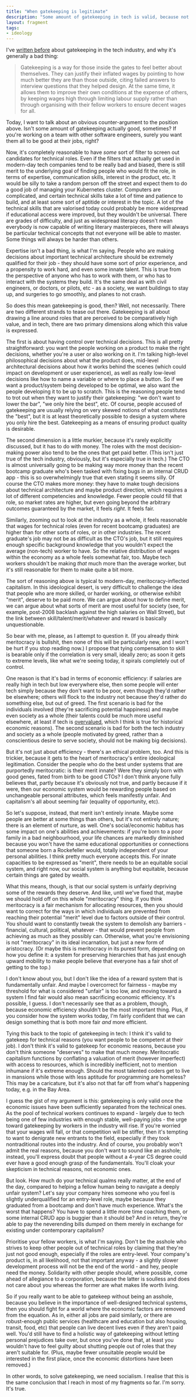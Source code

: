 ```yaml
---
title: "When gatekeeping is legitimate"
description: "Some amount of gatekeeping in tech is valid, because not everyone is suited for every role. The problem is when the incentives are distorted by economic factors."
layout: fragment
tags:
- ideology
---
```


I've [written before](/posts/fragments-50) about gatekeeping in the tech industry, and why it's generally a bad thing:

> Gatekeeping is a way for those inside the gates to feel better about themselves. They can justify their inflated wages by pointing to how much better they are than those outside, citing failed answers to interview questions that they helped design. At the same time, it allows them to improve their own conditions at the expense of others, by keeping wages high through limiting labour supply rather than through organising with their fellow workers to ensure decent wages for all.

Today, I want to talk about an obvious counter-argument to the position above. Isn't some amount of gatekeeping actually good, sometimes? If you're working on a team with other software engineers, surely you want them all to be good at their jobs, right?

Now, it's completely reasonable to have _some_ sort of filter to screen out candidates for technical roles. Even if the filters that actually get used in modern-day tech companies tend to be really bad and biased, there is still merit to the underlying goal of finding people who would fit the role, in terms of expertise, communication skills, interest in the product, etc. It would be silly to take a random person off the street and expect them to do a good job of managing your Kubernetes cluster. Computers are complicated, and certain technical skills take a lot of time and patience to build, and at least some sort of aptitide or interest in the topic. A lot of the technical skills that are valorised today could probably be more widespread if educational access were improved, but they wouldn't be universal. There are grades of difficulty, and just as widespread literacy doesn't mean everybody is now capable of writing literary masterpieces, there will always be particular technical concepts that not everyone will be able to master. Some things will always be harder than others.

Expertise isn't a bad thing, is what I'm saying. People who are making decisions about important technical architecture should be extremely qualified for their job - they should have some sort of prior experience, and a propensity to work hard, and even some innate talent. This is true from the perspective of anyone who has to work with them, or who has to interact with the systems they build. It's the same deal as with civil engineers, or doctors, or pilots, etc - as a society, we want buildings to stay up, and surgeries to go smoothly, and planes to not crash.

So does this mean gatekeeping is good, then? Well, not necessarily. There are two different strands to tease out there. Gatekeeping is all about drawing a line around roles that are perceived to be comparatively high value, and in tech, there are two primary dimensions along which this value is expressed.

The first is about having control over technical decisions. This is all pretty straightforward: you want the people working on a product to make the right decisions, whether you're a user or also working on it. I'm talking high-level philosophical decisions about what the product does, mid-level architectural decisions about how it works behind the scenes (which could impact on development or user experience), as well as really low-level decisions like how to name a variable or where to place a button. So if we want a product/system being developed to be optimal, we also want the people developing it to be up to scratch. This is the reasoning people tend to trot out when they want to justify their gatekeeping: "we don't want to lower the bar", "we only hire the best", etc. Of course, people accused of gatekeeping are usually relying on very skewed notions of what constitutes the "best", but it is at least theoretically possible to design a system where you only hire the best. Gatekeeping as a means of ensuring product quality is desirable.

The second dimension is a little murkier, because it's rarely explicitly discussed, but it has to do with money. The roles with the most decision-making power also tend to be the ones that get paid better. (This isn't just true of the tech industry, obviously, but it's especially true in tech.) The CTO is almost universally going to be making way more money than the recent bootcamp graduate who's been tasked with fixing bugs in an internal CRUD app - this is so overwhelmingly true that even stating it seems silly. Of course the CTO makes more money: they have to make tough decisions about technical architecture and maybe product direction, which requires a lot of different competencies and knowledge. Fewer people could fill that role, so market rates are higher, but even going beyond the arbitrary outcomes guaranteed by the market, it feels _right_. It feels fair.

Similarly, zooming out to look at the industry as a whole, it feels reasonable that wages for technical roles (even for recent bootcamp graduates) are higher than for other sorts of roles, or in other industries. The recent graduate's job may not be as difficult as the CTO's job, but it still requires enough specific background knowledge that you wouldn't expect the average (non-tech) worker to have. So the relative distribution of wages within the economy as a whole feels somewhat fair, too. Maybe tech workers shouldn't be making _that_ much more than the average worker, but it's still reasonable for them to make quite a bit more.

The sort of reasoning above is typical to modern-day, meritocracy-inflected capitalism. In this ideological desert, is very difficult to challenge the idea that people who are more skilled, or harder working, or otherwise exhibit "merit", deserve to be paid more. We can argue about how to define merit, we can argue about what sorts of merit are most useful for society (see, for example, post-2008 backlash against the high salaries on Wall Street), but the link between skill/talent/merit/whatever and reward is basically unquestionable.

So bear with me, please, as I attempt to question it. (If you already think meritocracy is bullshit, then none of this will be particularly new, and I won't be hurt if you stop reading now.) I propose that tying compensation to skill is bearable only if the correlation is very small, ideally zero; as soon it gets to extreme levels, like what we're seeing today, it spirals completely out of control.

One reason is that it's bad in terms of economic efficiency: if salaries are really high in tech but low everywhere else, then some people will enter tech simply because they don't want to be poor, even though they'd rather be elsewhere; others will flock to the industry not because they'd rather do something else, but out of greed. The first scenario is bad for the individuals involved (they're sacrificing potential happiness) and maybe even society as a whole (their talents could be much more useful elsewhere, at least if tech is [overvalued](/posts/fragments-57), which I think is true for historical economic reasons). The second scenario is bad for both the tech industry and society as a whole (people motivated by greed, rather than a conscientious desire to serve society, should not be making big decisions).

But it's not just about efficiency - there's an ethical problem, too. And this is trickier, because it gets to the heart of meritocracy's entire ideological legitimation. Consider the people who do the best under systems that are purportedly meritocratic: is their merit innate? Were they simply born with good genes, fated from birth to be good CTOs? I don't think anyone fully believes that, partly because it's obviously not true, and partly because if it were, then our economic system would be rewarding people based on unchangeable personal attributes, which feels manifestly unfair. And capitalism's all about seeming fair (equality of opportunity, etc).

So let's suppose, instead, that merit isn't entirely innate. Maybe some people are better at some things than others, but it's not entirely nature; there is an element of nurture, as well. One's social/economic habitus has some impact on one's abilities and achievements: if you're born to a poor family in a bad neighbourhood, your life chances are markedly diminished because you won't have the same educational opportunities or connections that someone born a Rockefeller would, totally independent of your personal abilities. I think pretty much everyone accepts this. For innate capacities to be expressed as "merit", there needs to be an equitable social system, and right now, our social system is anything but equitable, because certain things are gated by wealth.

What this means, though, is that our social system is unfairly depriving some of the rewards they deserve. And like, until we've fixed that, maybe we should hold off on this whole "meritocracy" thing. If you think meritocracy is a fair mechanism for allocating resources, then you should want to correct for the ways in which individuals are prevented from reaching their potential "merit" level due to factors outside of their control. You should want to constantly tweak the system to demolish any barriers - financial, cultural, political, whatever - that would prevent people from achieving as much as they possibly can. Otherwise, what you're envisioning is not "meritocracy" in its ideal incarnation, but just a new form of aristocracy. (Or maybe this is meritocracy in its purest form, depending on how you define it: a system for preserving hierarchies that has just enough upward mobility to make people believe that everyone has a fair shot of getting to the top.)

I don't know about you, but I don't like the idea of a reward system that is fundamentally unfair. And maybe I overcorrect for fairness - maybe my threshold for what is considered "unfair" is too low, and moving toward a system I find fair would also mean sacrificing economic efficiency. It's possible, I guess. I don't necessarily see that as a problem, though, because economic efficiency shouldn't be the most important thing. Plus, if you consider how the system works today, I'm fairly confident that we can design something that is both more fair _and_ more efficient.

Tying this back to the topic of gatekeeping in tech: I think it's valid to gatekeep for technical reasons (you want people to be competent at their job). I don't think it's valid to gatekeep for economic reasons, because you don't think someone "deserves" to make that much money. Meritocratic capitalism functions by conflating a valuation of merit (however imperfect) with access to resources, which is incredibly inefficient, not to mention inhumane if it's extreme enough. Should the most talented coders get to live in mansions while those with less aptitude for programming are homeless? This may be a caricature, but it's also not that far off from what's happening today, e.g. in the Bay Area.

I guess the gist of my argument is this: gatekeeping is only valid once the economic issues have been sufficiently separated from the technical ones. As the pool of technical workers continues to expand - largely due to tech being one of few industries with enough stable, well-paying jobs - the urge toward gatekeeping by workers in the industry will rise. If you're worried that your wages will fall, or that competition will be stiffer, then it's tempting to want to denigrate new entrants to the field, especially if they took nontraditional routes into the industry. And of course, you probably won't admit the real reasons, because you don't want to sound like an asshole; instead, you'll express doubt that people without a 4-year CS degree could ever have a good enough grasp of the fundamentals. You'll cloak your skepticism in technical reasons, not economic ones.

But look. How much do your technical qualms really matter, at the end of the day, compared to helping a fellow human being to navigate a deeply unfair system? Let's say your company hires someone who you feel is slightly underqualified for an entry-level role, maybe because they graduated from a bootcamp and don't have much experience. What's the worst that happens? You have to spend a little more time coaching them, or some internal CRUD app is buggier than it should be? And in return, they're able to pay the neverending bills dumped on them merely in exchange for existing under contemporary capitalism?

Prioritise your fellow workers, is what I'm saying. Don't be the asshole who strives to keep other people out of technical roles by claiming that they're just not good enough, especially if the roles are entry-level. Your company's product is, in all likelihood, not that important anyway - a slightly slower development process will not be the end of the world - and hey, people need the money. Solidarity with other people should, where possible, come ahead of allegiance to a corporation, because the latter is soulless and does not care about you whereas the former are what makes life worth living.

So if you really want to be able to gatekeep without being an asshole, because you believe in the importance of well-designed technical systems, then you should fight for a world where the economic factors are removed from the equation. As in, either all jobs are paid similarly, or there are robust-enough public services (healthcare and education but also housing, transit, food, etc) that people can live decent lives even if they aren't paid well. You'd still have to find a holistic way of gatekeeping without letting personal prejudices take over, but once you've done that, at least you wouldn't have to feel guilty about shutting people out of roles that they aren't suitable for. (Plus, maybe fewer unsuitable people would be interested in the first place, once the economic distortions have been removed.)

In other words, to solve gatekeeping, we need socialism. I realise that this is the same conclusion that I reach in most of my fragments so far. I'm sorry. It's true.
